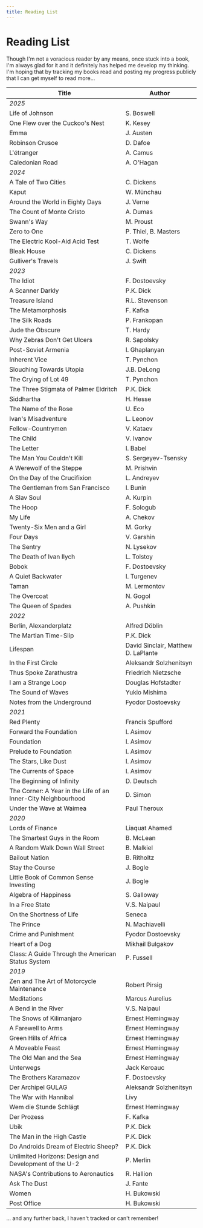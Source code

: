 ```yaml
---
title: Reading List
---
```


# Reading List

<article class="sans">

Though I'm not a voracious reader by any means, once stuck into a book, I'm
always glad for it and it definitely has helped me develop my thinking. I'm
hoping that by tracking my books read and posting my progress publicly that I
can get myself to read more...

| Title                                                         | Author                              |
|---------------------------------------------------------------|-------------------------------------|
| _2025_                                                        |                                     |
| Life of Johnson                                               | S. Boswell                          |
| One Flew over the Cuckoo's Nest                               | K. Kesey                            |
| Emma                                                          | J. Austen                           |
| Robinson Crusoe                                               | D. Dafoe                            |
| L'étranger                                                    | A. Camus                            |
| Caledonian Road                                               | A. O'Hagan                          |
| _2024_                                                        |                                     |
| A Tale of Two Cities                                          | C. Dickens                          |
| Kaput                                                         | W. Münchau                          |
| Around the World in Eighty Days                               | J. Verne                            |
| The Count of Monte Cristo                                     | A. Dumas                            |
| Swann's Way                                                   | M. Proust                           |
| Zero to One                                                   | P. Thiel, B. Masters                |
| The Electric Kool-Aid Acid Test                               | T. Wolfe                            |
| Bleak House                                                   | C. Dickens                          |
| Gulliver's Travels                                            | J. Swift                            |
| _2023_                                                        |                                     |
| The Idiot                                                     | F. Dostoevsky                       |
| A Scanner Darkly                                              | P.K. Dick                           |
| Treasure Island                                               | R.L. Stevenson                      |
| The Metamorphosis                                             | F. Kafka                            |
| The Silk Roads                                                | P. Frankopan                        |
| Jude the Obscure                                              | T. Hardy                            |
| Why Zebras Don't Get Ulcers                                   | R. Sapolsky                         |
| Post-Soviet Armenia                                           | I. Ghaplanyan                       |
| Inherent Vice                                                 | T. Pynchon                          |
| Slouching Towards Utopia                                      | J.B. DeLong                         |
| The Crying of Lot 49                                          | T. Pynchon                          |
| The Three Stigmata of Palmer Eldritch                         | P.K. Dick                           |
| Siddhartha                                                    | H. Hesse                            |
| The Name of the Rose                                          | U. Eco                              |
| Ivan's Misadventure                                           | L. Leonov                           |
| Fellow-Countrymen                                             | V. Kataev                           |
| The Child                                                     | V. Ivanov                           |
| The Letter                                                    | I. Babel                            |
| The Man You Couldn't Kill                                     | S. Sergeyev-Tsensky                 |
| A Werewolf of the Steppe                                      | M. Prishvin                         |
| On the Day of the Crucifixion                                 | L. Andreyev                         |
| The Gentleman from San Francisco                              | I. Bunin                            |
| A Slav Soul                                                   | A. Kurpin                           |
| The Hoop                                                      | F. Sologub                          |
| My Life                                                       | A. Chekov                           |
| Twenty-Six Men and a Girl                                     | M. Gorky                            |
| Four Days                                                     | V. Garshin                          |
| The Sentry                                                    | N. Lysekov                          |
| The Death of Ivan Ilych                                       | L. Tolstoy                          |
| Bobok                                                         | F. Dostoevsky                       |
| A Quiet Backwater                                             | I. Turgenev                         |
| Taman                                                         | M. Lermontov                        |
| The Overcoat                                                  | N. Gogol                            |
| The Queen of Spades                                           | A. Pushkin                          |
| _2022_                                                        |                                     |
| Berlin, Alexanderplatz                                        | Alfred Döblin                       |
| The Martian Time-Slip                                         | P.K. Dick                           |
| Lifespan                                                      | David Sinclair, Matthew D. LaPlante |
| In the First Circle                                           | Aleksandr Solzhenitsyn              |
| Thus Spoke Zarathustra                                        | Friedrich Nietzsche                 |
| I am a Strange Loop                                           | Douglas Hofstadter                  |
| The Sound of Waves                                            | Yukio Mishima                       |
| Notes from the Underground                                    | Fyodor Dostoevsky                   |
| _2021_                                                        |                                     |
| Red Plenty                                                    | Francis Spufford                    |
| Forward the Foundation                                        | I. Asimov                           |
| Foundation                                                    | I. Asimov                           |
| Prelude to Foundation                                         | I. Asimov                           |
| The Stars, Like Dust                                          | I. Asimov                           |
| The Currents of Space                                         | I. Asimov                           |
| The Beginning of Infinity                                     | D. Deutsch                          |
| The Corner: A Year in the Life of an Inner-City Neighbourhood | D. Simon                            |
| Under the Wave at Waimea                                      | Paul Theroux                        |
| _2020_                                                        |                                     |
| Lords of Finance                                              | Liaquat Ahamed                      |
| The Smartest Guys in the Room                                 | B. McLean                           |
| A Random Walk Down Wall Street                                | B. Malkiel                          |
| Bailout Nation                                                | B. Ritholtz                         |
| Stay the Course                                               | J. Bogle                            |
| Little Book of Common Sense Investing                         | J. Bogle                            |
| Algebra of Happiness                                          | S. Galloway                         |
| In a Free State                                               | V.S. Naipaul                        |
| On the Shortness of Life                                      | Seneca                              |
| The Prince                                                    | N. Machiavelli                      |
| Crime and Punishment                                          | Fyodor Dostoevsky                   |
| Heart of a Dog                                                | Mikhail Bulgakov                    |
| Class: A Guide Through the American Status System             | P. Fussell                          |
| _2019_                                                        |                                     |
| Zen and The Art of Motorcycle Maintenance                     | Robert Pirsig                       |
| Meditations                                                   | Marcus Aurelius                     |
| A Bend in the River                                           | V.S. Naipaul                        |
| The Snows of Kilimanjaro                                      | Ernest Hemingway                    |
| A Farewell to Arms                                            | Ernest Hemingway                    |
| Green Hills of Africa                                         | Ernest Hemingway                    |
| A Moveable Feast                                              | Ernest Hemingway                    |
| The Old Man and the Sea                                       | Ernest Hemingway                    |
| Unterwegs                                                     | Jack Keroauc                        |
| The Brothers Karamazov                                        | F. Dostoevsky                       |
| Der Archipel GULAG                                            | Aleksandr Solzhenitsyn              |
| The War with Hannibal                                         | Livy                                |
| Wem die Stunde Schlägt                                        | Ernest Hemingway                    |
| Der Prozess                                                   | F. Kafka                            |
| Ubik                                                          | P.K. Dick                           |
| The Man in the High Castle                                    | P.K. Dick                           |
| Do Androids Dream of Electric Sheep?                          | P.K. Dick                           |
| Unlimited Horizons: Design and Development of the U-2         | P. Merlin                           |
| NASA's Contributions to Aeronautics                           | R. Hallion                          |
| Ask The Dust                                                  | J. Fante                            |
| Women                                                         | H. Bukowski                         |
| Post Office                                                   | H. Bukowski                         |


... and any further back, I haven't tracked or can't remember!

</article>
